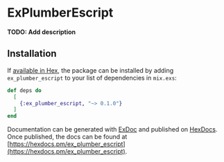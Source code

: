 # ExPlumberEscript

**TODO: Add description**

## Installation

If [available in Hex](https://hex.pm/docs/publish), the package can be installed
by adding `ex_plumber_escript` to your list of dependencies in `mix.exs`:

```elixir
def deps do
  [
    {:ex_plumber_escript, "~> 0.1.0"}
  ]
end
```

Documentation can be generated with [ExDoc](https://github.com/elixir-lang/ex_doc)
and published on [HexDocs](https://hexdocs.pm). Once published, the docs can
be found at [https://hexdocs.pm/ex_plumber_escript](https://hexdocs.pm/ex_plumber_escript).

